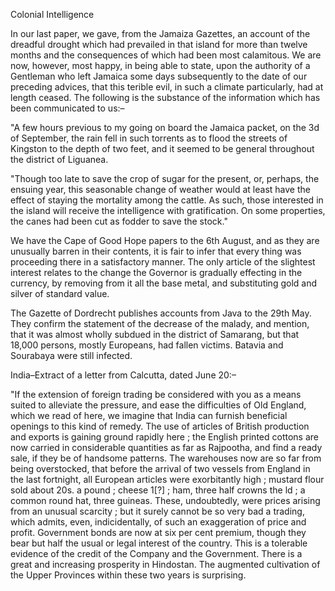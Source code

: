   Colonial Intelligence  In our last paper, we gave, from the Jamaiza Gazettes, an account of the dreadful drought which had prevailed in that island for more than twelve months and the consequences of which had been most calamitous. We are now, however, most happy, in being able to state, upon the authority of a Gentleman who left Jamaica some days subsequently to the date of our preceding advices, that this terible evil, in such a climate particularly, had at length ceased. The following is the substance of the information which has been communicated to us:–  "A few hours previous to my going on board the Jamaica packet, on the 3d of September, the rain fell in such torrents as to flood the streets of Kingston to the depth of two feet, and it seemed to be general throughout the district of Liguanea.  "Though too late to save the crop of sugar for the present, or, perhaps, the ensuing year, this seasonable change of weather would at least have the effect of staying the mortality among the cattle. As such, those interested in the island will receive the intelligence with gratification. On some properties, the canes had been cut as fodder to save the stock."  We have the Cape of Good Hope papers to the 6th August, and as they are unusually barren in their contents, it is fair to infer that every thing was proceeding there in a satisfactory manner. The only article of the slightest interest relates to the change the Governor is gradually effecting in the currency, by removing from it all the base metal, and substituting gold and silver of standard value.  The Gazette of Dordrecht publishes accounts from Java to the 29th May. They confirm the statement of the decrease of the malady, and mention, that it was almost wholly subdued in the district of Samarang, but that 18,000 persons, mostly Europeans, had fallen victims. Batavia and Sourabaya were still infected.  India–Extract of a letter from Calcutta, dated June 20:–  "If the extension of foreign trading be considered with you as a means suited to alleviate the pressure, and ease the difficulties of Old England, which we read of here, we imagine that India can furnish beneficial openings to this kind of remedy. The use of articles of British production and exports is gaining ground rapidly here ; the English printed cottons are now carried in considerable quantities as far as Rajpootha, and find a ready sale, if they be of handsome patterns. The warehouses now are so far from being overstocked, that before the arrival of two vessels from England in the last fortnight, all European articles were exorbitantly high ; mustard flour sold about 20s. a pound ; cheese 1[?] ; ham, three half crowns the ld ; a common round hat, three guineas. These, undoubtedly, were prices arising from an unusual scarcity ; but it surely cannot be so very bad a trading, which admits, even, indicidentally, of such an exaggeration of price and profit. Government bonds are now at six per cent premium, though they bear but half the usual or legal interest of the country. This is a tolerable evidence of the credit of the Company and the Government. There is a great and increasing prosperity in Hindostan. The augmented cultivation of the Upper Provinces within these two years is surprising.  